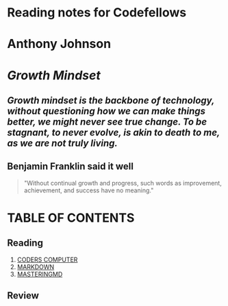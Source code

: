 # Reading notes for Codefellows

# Anthony Johnson

# *Growth Mindset*
## ***Growth mindset is the backbone of technology, without questioning how we can make things better, we might never see true change.  To be stagnant, to never evolve, is akin to death to me, as we are not truly living.*** 
## Benjamin Franklin said it well
> "Without continual growth and progress, such words as improvement, achievement, and success have no meaning."

# **TABLE OF CONTENTS**

## **Reading**
  1. [CODERS COMPUTER](coderscomp.md)
  1. [MARKDOWN](markdown.md)
  1. [MASTERINGMD](masteringmd_1.md)

## **Review**

